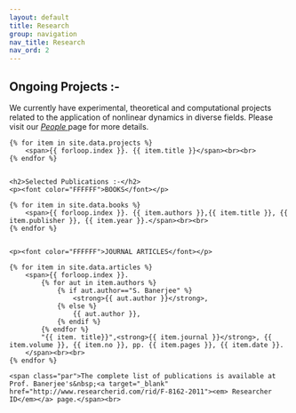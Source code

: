 ```yaml
---
layout: default
title: Research
group: navigation
nav_title: Research
nav_ord: 2
---
```



<div class="skills_holder">    
    <h2>Ongoing Projects :-</h2>
    <p class="par">We currently have experimental, theoretical and computational projects related to the application of nonlinear dynamics in diverse fields. Please visit our <a href="leader.html"><em>People </em></a>page for more details.</p>
    
<!--Loop through project title in the '_data/projects.yml' datafile-->
    {% for item in site.data.projects %}
        <span>{{ forloop.index }}. {{ item.title }}</span><br><br>
    {% endfor %}
            

    <h2>Selected Publications :-</h2>
    <p><font color="FFFFFF">BOOKS</font></p>
<!--Loop through books in the '_data/books.yml' datafile-->
    {% for item in site.data.books %}
        <span>{{ forloop.index }}. {{ item.authors }},{{ item.title }}, {{ item.publisher }}, {{ item.year }}.</span><br><br>
    {% endfor %}


    <p><font color="FFFFFF">JOURNAL ARTICLES</font></p>
<!--Loop through journal articles in the '_data/articles.yml' datafile-->    
    {% for item in site.data.articles %}
        <span>{{ forloop.index }}. 
            {% for aut in item.authors %}
                {% if aut.author=="S. Banerjee" %}
                    <strong>{{ aut.author }}</strong>,
                {% else %}
                    {{ aut.author }},
                {% endif %}
            {% endfor %}
            "{{ item. title}}",<strong>{{ item.journal }}</strong>, {{ item.volume }}, {{ item.no }}, pp. {{ item.pages }}, {{ item.date }}. 
        </span><br><br>
    {% endfor %}
    
    <span class="par">The complete list of publications is available at Prof. Banerjee's&nbsp;<a target="_blank" href="http://www.researcherid.com/rid/F-8162-2011"><em> Researcher ID</em></a> page.</span><br>
</div>
        